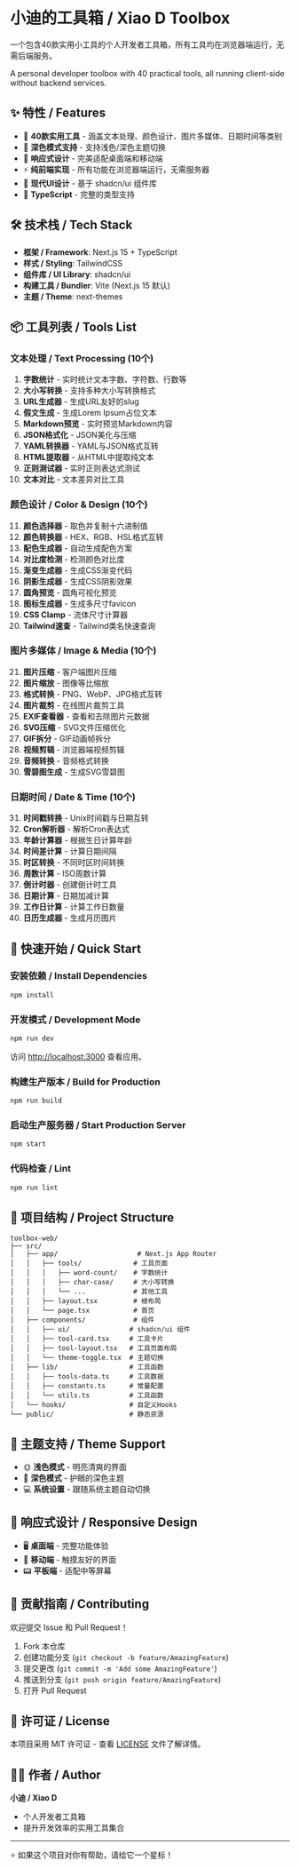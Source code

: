 # 小迪的工具箱 / Xiao D Toolbox

一个包含40款实用小工具的个人开发者工具箱，所有工具均在浏览器端运行，无需后端服务。

A personal developer toolbox with 40 practical tools, all running client-side without backend services.

## ✨ 特性 / Features

- 🚀 **40款实用工具** - 涵盖文本处理、颜色设计、图片多媒体、日期时间等类别
- 🌙 **深色模式支持** - 支持浅色/深色主题切换
- 📱 **响应式设计** - 完美适配桌面端和移动端
- ⚡ **纯前端实现** - 所有功能在浏览器端运行，无需服务器
- 🎨 **现代UI设计** - 基于 shadcn/ui 组件库
- 🔧 **TypeScript** - 完整的类型支持

## 🛠️ 技术栈 / Tech Stack

- **框架 / Framework**: Next.js 15 + TypeScript
- **样式 / Styling**: TailwindCSS
- **组件库 / UI Library**: shadcn/ui
- **构建工具 / Bundler**: Vite (Next.js 15 默认)
- **主题 / Theme**: next-themes

## 📦 工具列表 / Tools List

### 文本处理 / Text Processing (10个)
1. **字数统计** - 实时统计文本字数、字符数、行数等
2. **大小写转换** - 支持多种大小写转换格式
3. **URL生成器** - 生成URL友好的slug
4. **假文生成** - 生成Lorem Ipsum占位文本
5. **Markdown预览** - 实时预览Markdown内容
6. **JSON格式化** - JSON美化与压缩
7. **YAML转换器** - YAML与JSON格式互转
8. **HTML提取器** - 从HTML中提取纯文本
9. **正则测试器** - 实时正则表达式测试
10. **文本对比** - 文本差异对比工具

### 颜色设计 / Color & Design (10个)
11. **颜色选择器** - 取色并复制十六进制值
12. **颜色转换器** - HEX、RGB、HSL格式互转
13. **配色生成器** - 自动生成配色方案
14. **对比度检测** - 检测颜色对比度
15. **渐变生成器** - 生成CSS渐变代码
16. **阴影生成器** - 生成CSS阴影效果
17. **圆角预览** - 圆角可视化预览
18. **图标生成器** - 生成多尺寸favicon
19. **CSS Clamp** - 流体尺寸计算器
20. **Tailwind速查** - Tailwind类名快速查询

### 图片多媒体 / Image & Media (10个)
21. **图片压缩** - 客户端图片压缩
22. **图片缩放** - 图像等比缩放
23. **格式转换** - PNG、WebP、JPG格式互转
24. **图片裁剪** - 在线图片裁剪工具
25. **EXIF查看器** - 查看和去除图片元数据
26. **SVG压缩** - SVG文件压缩优化
27. **GIF拆分** - GIF动画帧拆分
28. **视频剪辑** - 浏览器端视频剪辑
29. **音频转换** - 音频格式转换
30. **雪碧图生成** - 生成SVG雪碧图

### 日期时间 / Date & Time (10个)
31. **时间戳转换** - Unix时间戳与日期互转
32. **Cron解析器** - 解析Cron表达式
33. **年龄计算器** - 根据生日计算年龄
34. **时间差计算** - 计算日期间隔
35. **时区转换** - 不同时区时间转换
36. **周数计算** - ISO周数计算
37. **倒计时器** - 创建倒计时工具
38. **日期计算** - 日期加减计算
39. **工作日计算** - 计算工作日数量
40. **日历生成器** - 生成月历图片

## 🚀 快速开始 / Quick Start

### 安装依赖 / Install Dependencies

```bash
npm install
```

### 开发模式 / Development Mode

```bash
npm run dev
```

访问 [http://localhost:3000](http://localhost:3000) 查看应用。

### 构建生产版本 / Build for Production

```bash
npm run build
```

### 启动生产服务器 / Start Production Server

```bash
npm start
```

### 代码检查 / Lint

```bash
npm run lint
```

## 📁 项目结构 / Project Structure

```
toolbox-web/
├── src/
│   ├── app/                    # Next.js App Router
│   │   ├── tools/             # 工具页面
│   │   │   ├── word-count/    # 字数统计
│   │   │   ├── char-case/     # 大小写转换
│   │   │   └── ...            # 其他工具
│   │   ├── layout.tsx         # 根布局
│   │   └── page.tsx           # 首页
│   ├── components/            # 组件
│   │   ├── ui/               # shadcn/ui 组件
│   │   ├── tool-card.tsx     # 工具卡片
│   │   ├── tool-layout.tsx   # 工具页面布局
│   │   └── theme-toggle.tsx  # 主题切换
│   ├── lib/                  # 工具函数
│   │   ├── tools-data.ts     # 工具数据
│   │   ├── constants.ts      # 常量配置
│   │   └── utils.ts          # 工具函数
│   └── hooks/                # 自定义Hooks
└── public/                   # 静态资源
```

## 🎨 主题支持 / Theme Support

- 🌞 **浅色模式** - 明亮清爽的界面
- 🌙 **深色模式** - 护眼的深色主题
- 💻 **系统设置** - 跟随系统主题自动切换

## 📱 响应式设计 / Responsive Design

- 🖥️ **桌面端** - 完整功能体验
- 📱 **移动端** - 触摸友好的界面
- 📟 **平板端** - 适配中等屏幕

## 🤝 贡献指南 / Contributing

欢迎提交 Issue 和 Pull Request！

1. Fork 本仓库
2. 创建功能分支 (`git checkout -b feature/AmazingFeature`)
3. 提交更改 (`git commit -m 'Add some AmazingFeature'`)
4. 推送到分支 (`git push origin feature/AmazingFeature`)
5. 打开 Pull Request

## 📄 许可证 / License

本项目采用 MIT 许可证 - 查看 [LICENSE](LICENSE) 文件了解详情。

## 👨‍💻 作者 / Author

**小迪 / Xiao D**

- 个人开发者工具箱
- 提升开发效率的实用工具集合

---

⭐ 如果这个项目对你有帮助，请给它一个星标！
